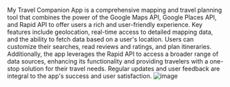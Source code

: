 My Travel Companion App is a comprehensive mapping and travel planning tool that combines the power of the Google Maps API, Google Places API, and Rapid API to offer users a rich and user-friendly experience. Key features include geolocation, real-time access to detailed mapping data, and the ability to fetch data based on a user's location. Users can customize their searches, read reviews and ratings, and plan itineraries. Additionally, the app leverages the Rapid API to access a broader range of data sources, enhancing its functionality and providing travelers with a one-stop solution for their travel needs. Regular updates and user feedback are integral to the app's success and user satisfaction.
![image](https://github.com/AkhilKharey/Travel-Companion/assets/120179974/4b957401-2639-4e93-ac0e-a9ba9294b4a3)

